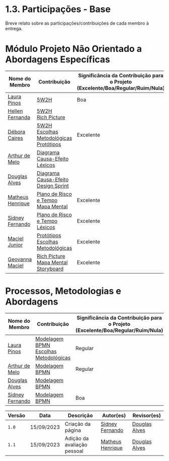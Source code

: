 # 1.3. Participações - Base

Breve relato sobre as participações/contribuições de cada membro à entrega.

# Módulo Projeto Não Orientado a Abordagens Específicas

| Nome do Membro                                      | Contribuição                                                                                                                                                                                                                                    | Significância da Contribuição para o Projeto (Excelente/Boa/Regular/Ruim/Nula) |
| --------------------------------------------------- | ----------------------------------------------------------------------------------------------------------------------------------------------------------------------------------------------------------------------------------------------- | ------------------------------------------------------------------------------ |
| [Laura Pinos](https://github.com/laurapinos)        | [5W2H](1.1.2.5W2H.md)                                                                                                                                                                                                                           | Boa                                                                            |
| [Hellen Fernanda](https://github.com/Hellen159)     | [5W2H](1.1.2.5W2H.md) <br> [Rich Picture](https://unbarqdsw2023-2.github.io/2023.2_G7_ProjetoMagazineLuiza/#/Base/1.4.RichPicture)                                                                                                              |                                                                                |
| [Débora Caires](https://github.com/deboracaires)    | [5W2H](1.1.2.5W2H.md) <br> [Escolhas Metodológicas]() <br> [Protótipos]()                                                                                                                                                                       | Excelente                                                                      |
| [Arthur de Melo](https://github.com/arthurmlv)      | [Diagrama Causa-Efeito](1.1.3.causa-efeito.md) <br> [Léxicos](lexicos.md)                                                                                                                                                                       |                                                                                |
| [Douglas Alves](https://github.com/dougAlvs)        | [Diagrama Causa-Efeito](1.1.3.causa-efeito.md) <br> [Design Sprint]()                                                                                                                                                                           |                                                                                |
| [Matheus Henrique](https://github.com/mathonaut)    | [Plano de Risco e Tempo](1.1.6.plano-risco-tempo.md) <br> [Mapa Mental](https://unbarqdsw2023-2.github.io/2023.2_G7_ProjetoMagazineLuiza/#/Base/1.3.MapaMental)                                                                                 | Excelente                                                                      |
| [Sidney Fernando](https://github.com/nando3d3)      | [Plano de Risco e Tempo](1.1.6.plano-risco-tempo.md) <br> [Léxicos](lexicos.md)                                                                                                                                                                 | Excelente                                                                      |
| [Maciel Junior](https://github.com/macieljuniormax) | [Protótipos](https://unbarqdsw2023-2.github.io/2023.2_G7_ProjetoMagazineLuiza/#/Base/1.5.Prototipos) <br> [Escolhas Metodológicas](https://unbarqdsw2023-2.github.io/2023.2_G7_ProjetoMagazineLuiza/#/Base/1.2.ProcessosMetodologiasAbordagens) | Excelente                                                                      |
| [Geovanna Maciel](https://github.com/manuziny)      | [Rich Picture](https://unbarqdsw2023-2.github.io/2023.2_G7_ProjetoMagazineLuiza/#/Base/1.4.RichPicture) <br> [Mapa Mental](https://unbarqdsw2023-2.github.io/2023.2_G7_ProjetoMagazineLuiza/#/Base/1.3.MapaMental) <br> [Storyboard]()          | Excelente                                                                      |

# Processos, Metodologias e Abordagens

| Nome do Membro                                 | Contribuição                                             | Significância da Contribuição para o Projeto (Excelente/Boa/Regular/Ruim/Nula) |
| ---------------------------------------------- | -------------------------------------------------------- | ------------------------------------------------------------------------------ |
| [Laura Pinos](https://github.com/laurapinos)   | [Modelagem BPMN]() <br> [Escolhas Metodológicas]()       | Regular                                                                        |
| [Arthur de Melo](https://github.com/arthurmlv) | [Modelagem BPMN](1.2.ProcessosMetodologiasAbordagens.md) | Regular                                                                        |
| [Douglas Alves](https://github.com/dougAlvs)   | [Modelagem BPMN]()                                       |                                                                                |
| [Sidney Fernando](https://github.com/nando3d3) | [Modelagem BPMN]()                                       | Boa                                                                            |

| Versão | Data       | Descrição                   | Autor(es)                                        | Revisor(es)                                  |
| ------ | ---------- | --------------------------- | ------------------------------------------------ | -------------------------------------------- |
| `1.0`  | 15/09/2023 | Criação da página           | [Sidney Fernando](https://github.com/nando3d3)   | [Douglas Alves](https://github.com/dougalvs) |
| `1.1`  | 15/09/2023 | Adição da avaliação pessoal | [Matheus Henrique](https://github.com/mathonaut) | [Douglas Alves](https://github.com/dougalvs) |

